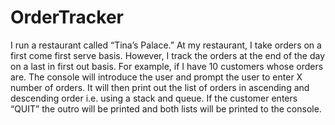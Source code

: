 # OrderTracker
I run a restaurant called “Tina’s Palace.” At my restaurant, I take orders on a first come first serve basis. However, I track the orders at the end of the day on a last in first out basis. For example, if I have 10 customers whose orders are. The console will introduce the user and prompt the user to enter X number of orders. It will then print out the list of orders in ascending and descending order i.e. using a stack and queue.   If the customer enters “QUIT” the outro will be printed and both lists will be printed to the console.
